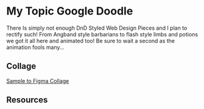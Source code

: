 # My Topic Google Doodle

There Is simply not enough DnD Styled Web Design Pieces and I plan to rectify such! From Angband style barbarians to flash style limbs and potions we got it all here and animated too! Be sure to wait a second as the animation fools many... 

## Collage
[Sample to Figma Collage](https://www.figma.com/file/Xr2WR96sg5PBKeDWxB9UaF/TTucci-Art-Direction?type=design&node-id=0%3A1&mode=design&t=aWWqxjamPvwqDFqy-1)

## Resources
